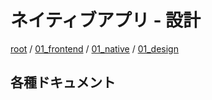 # ネイティブアプリ - 設計

[root](./../../../../README.md) 
/ [01_frontend](./../../README.md) 
/ [01_native](./../README.md) 
/ [01_design](./README.md)

## 各種ドキュメント
